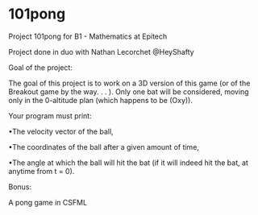 # 101pong
Project 101pong for B1 - Mathematics at Epitech

Project done in duo with Nathan Lecorchet @HeyShafty

Goal of the project:

The goal of this project is to work on a 3D version of this game (or of the
Breakout
game by the way. . . ). Only
one bat will be considered, moving only in the 0-altitude plan (which happens to be (Oxy)).

Your program must print:

•The velocity vector of the ball,

•The coordinates of the ball after a given amount of time,

•The angle at which the ball will hit the bat (if it will indeed hit the bat, at anytime from t = 0).

Bonus:

A pong game in CSFML
